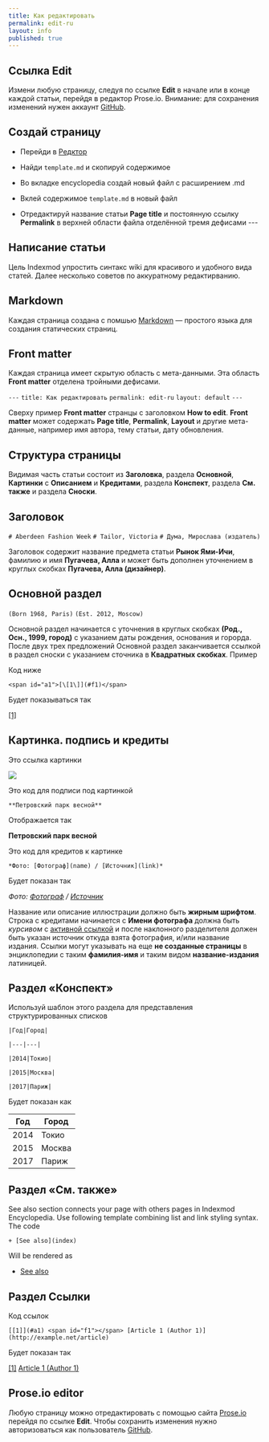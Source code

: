 ```yaml
---
title: Как редактировать
permalink: edit-ru
layout: info
published: true
---
```


## Ссылка Edit

Измени любую страницу, следуя по ссылке **Edit** в начале или в конце каждой статьи, перейдя в редактор Prose.io. Внимание: для сохранения изменений нужен аккаунт [GitHub](https://github.com/join).

## Создай страницу

+ Перейди в [Редктор](http://prose.io/#indexmod/encyclopedia/edit/master/sandbox.md)

+ Найди `template.md` и скопируй содержимое

+ Во вкладке encyclopedia создай новый файл с расширением .md

+ Вклей содержимое `template.md` в новый файл

+ Отредактируй название статьи **Page title** и постоянную ссылку **Permalink** в верхней области файла отделённой тремя дефисами ---

## Написание статьи

Цель Indexmod упростить синтакс wiki для красивого и удобного вида статей. Далее несколько советов по аккуратному редактирванию.

## Markdown

Каждая страница создана с помшью [Markdown](https://daringfireball.net/projects/markdown/syntax) — простого языка для создания статических страниц.

##  Front matter

Каждая страница имеет скрытую область с мета-данными. Эта область **Front matter** отделена тройными дефисами.

`---`
`title: Как редактировать`
`permalink: edit-ru`
`layout: default`
`---`

Сверху пример **Front matter** странцы с заголовком **How to edit**. **Front matter** может содержать **Page title**, **Permalink**, **Layout** и другие мета-данные, например имя автора, тему статьи, дату обновления.

## Структура страницы

Видимая часть статьи состоит из **Заголовка**, раздела **Основной**, **Картинки** с **Описанием** и **Кредитами**, раздела **Конспект**, раздела **См. также** и раздела **Сноски**.

## Заголовок  

`# Aberdeen Fashion Week`
`# Tailor, Victoria`
`# Дума, Мирослава (издатель)`

Заголовок содержит название предмета статьи **Рынок Ями-Ичи**, фамилию и имя **Пугачева, Алла** и может быть дополнен уточнением в круглых скобках **Пугачева, Алла (дизайнер)**.

## Основной раздел

`(Born 1968, Paris)`
`(Est. 2012, Moscow)`

Основной раздел начинается с уточнения в круглых скобках **(Род., Осн., 1999, город)** с указанием даты рождения, основания и горорда. После двух трех предложений Основной раздел заканчивается  ссылкой в раздел сноски с указанием сточника в **Квадратных скобках**. Пример

Код ниже

`<span id="a1">[\[1\]](#f1)</span>`

Будет показываться так

<span id="a1">[\[1\]](#f1)</span>

## Картинка. подпись и кредиты

Это ссылка картинки

![](/encyclopedia/images/image-name.jpg)

Это код для подписи под картинкой

`**Петровский парк весной**`

Отображается так

**Петровский парк весной**

Это код для кредитов к картинке

`*Фото: [Фотограф](name) / [Источник](link)*`

Будет показан так

*Фото: [Фотограф](name) / [Источник](link)*

Название или описание иллюстрации должно быть **жирным шрифтом**. Строка с кредитами начинается с **Имени фотографа** должна быть *курсивом* с [активной ссылкой](active-link.md) и после наклонного разделителя должен быть указан источник откуда взята фотография, и/или название издания. Ссылки могут указывать на еще **не созданные страницы** в энциклопедии c таким **фамилия-имя** и таким видом **название-издания** латиницей.

## Раздел «Конспект»

Используй шаблон этого раздела для представления структурированных списков

`|Год|Город|`

`|---|---|`

`|2014|Токио|`

`|2015|Москва|`

`|2017|Париж|`

Будет показан как

|Год|Город|
|---|---|
|2014|Токио|
|2015|Москва|
|2017|Париж|

## Раздел «См. также»

See also section connects your page with others pages in Indexmod Encyclopedia. Use following template combining list and link styling syntax. The code

`+ [See also](index)`

Will be rendered as

+ [See also](index)

## Раздел Ссылки

Код ссылок

`[[1]](#a1) <span id="f1"></span> [Article 1 (Author 1)] (http://example.net/article)`

Будет показан так 

[[1]](#a1) <span id="f1"></span> [Article 1 (Author 1)](http://example.net/article)

## Prose.io editor

Любую страницу можно отредактировать с помощью сайта [Prose.io](www.prose.io) перейдя по ссылке **Edit**. Чтобы сохранить изменения нужно авторизоваться как пользователь [GitHub](https://github.com/join).
